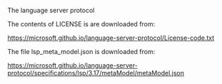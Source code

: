 The language server protocol

The contents of LICENSE is are downloaded from:

https://microsoft.github.io/language-server-protocol/License-code.txt

The file lsp_meta_model.json is downloaded from:

https://microsoft.github.io/language-server-protocol/specifications/lsp/3.17/metaModel/metaModel.json

